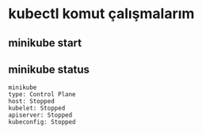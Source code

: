 # kubectl komut çalışmalarım

## minikube start

## minikube status

```
minikube
type: Control Plane
host: Stopped
kubelet: Stopped
apiserver: Stopped
kubeconfig: Stopped

```
